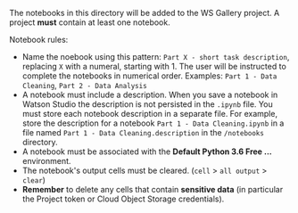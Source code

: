 The notebooks in this directory will be added to the WS Gallery project. A project **must** contain at least one notebook.

Notebook rules:
 - Name the noebook using this pattern: `Part X - short task description`, replacing `X` with a numeral, starting with 1. The user will be instructed to complete the notebooks in numerical order. Examples: `Part 1 - Data Cleaning`, `Part 2 - Data Analysis`
 - A notebook must include a description. When you save a notebook in Watson Studio the description is not persisted in the `.ipynb` file. You must store each notebook description in a separate file. For example, store the description for a notebook `Part 1 - Data Cleaning.ipynb` in a file named `Part 1 - Data Cleaning.description` in the `/notebooks` directory.
 - A notebook must be associated with the **Default Python 3.6 Free ...** environment.
 - The notebook's output cells must be cleared. (`cell` > `all output` > `clear`)
 - **Remember** to delete any cells that contain **sensitive data** (in particular the Project token or Cloud Object Storage credentials).

